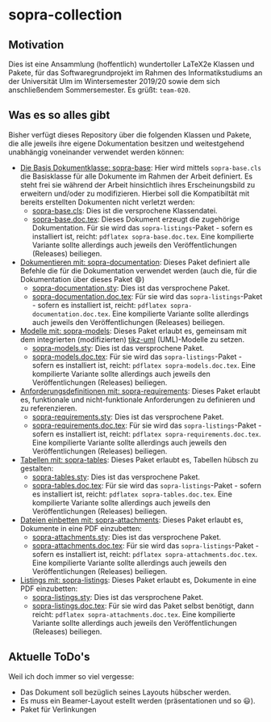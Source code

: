 # sopra-collection

## Motivation
Dies ist eine Ansammlung (hoffentlich) wundertoller LaTeX2e Klassen und Pakete, für das Softwaregrundprojekt
im Rahmen des Informatikstudiums an der Universität Ulm im Wintersemester 2019/20 sowie dem sich anschließendem
Sommersemester. Es grüßt: `team-020`.

## Was es so alles gibt

Bisher verfügt dieses Repository über die folgenden Klassen und Pakete, die alle jeweils ihre eigene Dokumentation
besitzen und weitestgehend unabhängig voneinander verwendet werden können:

- [Die Basis Dokumentklasse: sopra-base](sopra-base):
    Hier wird mittels `sopra-base.cls` die Basisklasse
    für alle Dokumente im Rahmen der Arbeit definiert.
    Es steht frei sie während der Arbeit hinsichtlich
    ihres Erscheinungsbild zu erweitern und/oder zu
    modifizieren. Hierbei soll die Kompatibiltät mit
    bereits erstellten Dokumenten nicht verletzt
    werden:
    - [sopra-base.cls](sopra-base/sopra-base.cls): Dies ist die versprochene Klassendatei.
    - [sopra-base.doc.tex](sopra-base/sopra-base.doc.tex): Dieses Dokument erzeugt die zugehörige Dokumentation. Für sie wird das `sopra-listings`-Paket - sofern es installiert ist, reicht: `pdflatex sopra-base.doc.tex`.
        Eine kompilierte Variante sollte allerdings auch jeweils den Veröffentlichungen (Releases) beiliegen.
- [Dokumentieren mit: sopra-documentation](sopra-documentation):
    Dieses Paket definiert alle Befehle die für die Dokumentation verwendet werden (auch die, für die Dokumentation über dieses Paket :smile:)
    - [sopra-documentation.sty](sopra-documentation/sopra-documentation.sty): Dies ist das versprochene Paket.
    - [sopra-documentation.doc.tex](sopra-documentation/sopra-documentation.doc.tex): Für sie wird das `sopra-listings`-Paket - sofern es installiert ist, reicht: `pdflatex sopra-documentation.doc.tex`.
        Eine kompilierte Variante sollte allerdings auch jeweils den Veröffentlichungen (Releases) beiliegen.
- [Modelle mit: sopra-models](sopra-models):
    Dieses Paket erlaubt es, gemeinsam mit dem integrierten (modifizierten) [tikz-uml](https://perso.ensta-paris.fr/~kielbasi/tikzuml/) (UML)-Modelle zu setzen.
    - [sopra-models.sty](sopra-models/sopra-models.sty): Dies ist das versprochene Paket.
    - [sopra-models.doc.tex](sopra-models/sopra-models.doc.tex): Für sie wird das `sopra-listings`-Paket - sofern es installiert ist, reicht: `pdflatex sopra-models.doc.tex`.
        Eine kompilierte Variante sollte allerdings auch jeweils den Veröffentlichungen (Releases) beiliegen.
- [Anforderungsdefinitionen mit: sopra-requirements](sopra-requirements):
    Dieses Paket erlaubt es, funktionale und nicht-funktionale Anforderungen zu definieren und zu referenzieren.
    - [sopra-requirements.sty](sopra-requirements/sopra-requirements.sty): Dies ist das versprochene Paket.
    - [sopra-requirements.doc.tex](sopra-requirements/sopra-requirements.doc.tex): Für sie wird das `sopra-listings`-Paket - sofern es installiert ist, reicht: `pdflatex sopra-requirements.doc.tex`.
        Eine kompilierte Variante sollte allerdings auch jeweils den Veröffentlichungen (Releases) beiliegen.
- [Tabellen mit: sopra-tables](sopra-tables):
    Dieses Paket erlaubt es, Tabellen hübsch zu gestalten:
    - [sopra-tables.sty](sopra-tables/sopra-tables.sty): Dies ist das versprochene Paket.
    - [sopra-tables.doc.tex](sopra-tables/sopra-tables.doc.tex): Für sie wird das `sopra-listings`-Paket - sofern es installiert ist, reicht: `pdflatex sopra-tables.doc.tex`.
        Eine kompilierte Variante sollte allerdings auch jeweils den Veröffentlichungen (Releases) beiliegen.
- [Dateien einbetten mit: sopra-attachments](sopra-attachments):
    Dieses Paket erlaubt es, Dokumente in eine PDF einzubetten:
    - [sopra-attachments.sty](sopra-attachments/sopra-attachments.sty): Dies ist das versprochene Paket.
    - [sopra-attachments.doc.tex](sopra-attachments/sopra-attachments.doc.tex): Für sie wird das `sopra-listings`-Paket - sofern es installiert ist, reicht: `pdflatex sopra-attachments.doc.tex`.
        Eine kompilierte Variante sollte allerdings auch jeweils den Veröffentlichungen (Releases) beiliegen.
- [Listings mit: sopra-listings](sopra-listings):
    Dieses Paket erlaubt es, Dokumente in eine PDF einzubetten:
    - [sopra-listings.sty](sopra-listings/sopra-listings.sty): Dies ist das versprochene Paket.
    - [sopra-listings.doc.tex](sopra-listings/sopra-listings.doc.tex): Für sie wird das Paket selbst benötigt, dann reicht: `pdflatex sopra-attachments.doc.tex`.
        Eine kompilierte Variante sollte allerdings auch jeweils den Veröffentlichungen (Releases) beiliegen.

## Aktuelle ToDo's

Weil ich doch immer so viel vergesse:
- Das Dokument soll bezüglich seines Layouts hübscher werden.
- Es muss ein Beamer-Layout estellt werden (präsentationen und so :smiley:).
- Paket für Verlinkungen